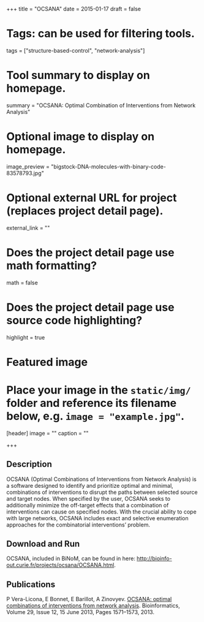 +++
title = "OCSANA"
date = 2015-01-17
draft = false

# Tags: can be used for filtering tools.
tags = ["structure-based-control", "network-analysis"]

# Tool summary to display on homepage.
summary = "OCSANA: Optimal Combination of Interventions from Network Analysis"


# Optional image to display on homepage.
image_preview = "bigstock-DNA-molecules-with-binary-code-83578793.jpg"

# Optional external URL for project (replaces project detail page).
external_link = ""


# Does the project detail page use math formatting?
math = false

# Does the project detail page use source code highlighting?
highlight = true

# Featured image
# Place your image in the `static/img/` folder and reference its filename below, e.g. `image = "example.jpg"`.
[header]
image = ""
caption = ""

+++


## Description
OCSANA (Optimal Combinations of Interventions from Network Analysis) is a software designed to identify and prioritize optimal and minimal, combinations of interventions to disrupt the paths between selected source and target nodes. When specified by the user, OCSANA seeks to additionally minimize the off-target effects that a combination of interventions can cause on specified nodes. With the crucial ability to cope with large networks, OCSANA includes exact and selective enumeration approaches for the combinatorial interventions’ problem.

## Download and Run
OCSANA, included in BiNoM, can be found in here: http://bioinfo-out.curie.fr/projects/ocsana/OCSANA.html.


## Publications
 P Vera-Licona, E Bonnet, E Barillot, A Zinovyev. [OCSANA: optimal combinations of interventions from network analysis](https://veraliconaresearchgroup.github.io/publication/ocsana/). Bioinformatics, Volume 29, Issue 12, 15 June 2013, Pages 1571–1573, 2013. 
